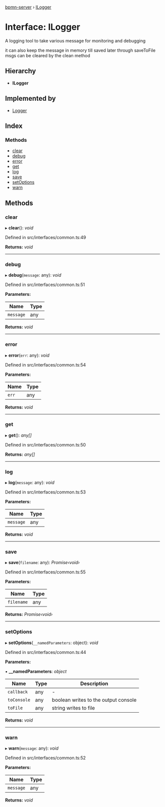 [bpmn-server](../README.md) › [ILogger](ilogger.md)

# Interface: ILogger

A logging tool to take various message for monitoring and debugging

it can also keep the message in memory till saved later through saveToFile
msgs can be cleared by the clean method

## Hierarchy

* **ILogger**

## Implemented by

* [Logger](../classes/logger.md)

## Index

### Methods

* [clear](ilogger.md#clear)
* [debug](ilogger.md#debug)
* [error](ilogger.md#error)
* [get](ilogger.md#get)
* [log](ilogger.md#log)
* [save](ilogger.md#save)
* [setOptions](ilogger.md#setoptions)
* [warn](ilogger.md#warn)

## Methods

###  clear

▸ **clear**(): *void*

Defined in src/interfaces/common.ts:49

**Returns:** *void*

___

###  debug

▸ **debug**(`message`: any): *void*

Defined in src/interfaces/common.ts:51

**Parameters:**

Name | Type |
------ | ------ |
`message` | any |

**Returns:** *void*

___

###  error

▸ **error**(`err`: any): *void*

Defined in src/interfaces/common.ts:54

**Parameters:**

Name | Type |
------ | ------ |
`err` | any |

**Returns:** *void*

___

###  get

▸ **get**(): *any[]*

Defined in src/interfaces/common.ts:50

**Returns:** *any[]*

___

###  log

▸ **log**(`message`: any): *void*

Defined in src/interfaces/common.ts:53

**Parameters:**

Name | Type |
------ | ------ |
`message` | any |

**Returns:** *void*

___

###  save

▸ **save**(`filename`: any): *Promise‹void›*

Defined in src/interfaces/common.ts:55

**Parameters:**

Name | Type |
------ | ------ |
`filename` | any |

**Returns:** *Promise‹void›*

___

###  setOptions

▸ **setOptions**(`__namedParameters`: object): *void*

Defined in src/interfaces/common.ts:44

**Parameters:**

▪ **__namedParameters**: *object*

Name | Type | Description |
------ | ------ | ------ |
`callback` | any | - |
`toConsole` | any | boolean  writes to the output console |
`toFile` | any | string writes to file   |

**Returns:** *void*

___

###  warn

▸ **warn**(`message`: any): *void*

Defined in src/interfaces/common.ts:52

**Parameters:**

Name | Type |
------ | ------ |
`message` | any |

**Returns:** *void*
